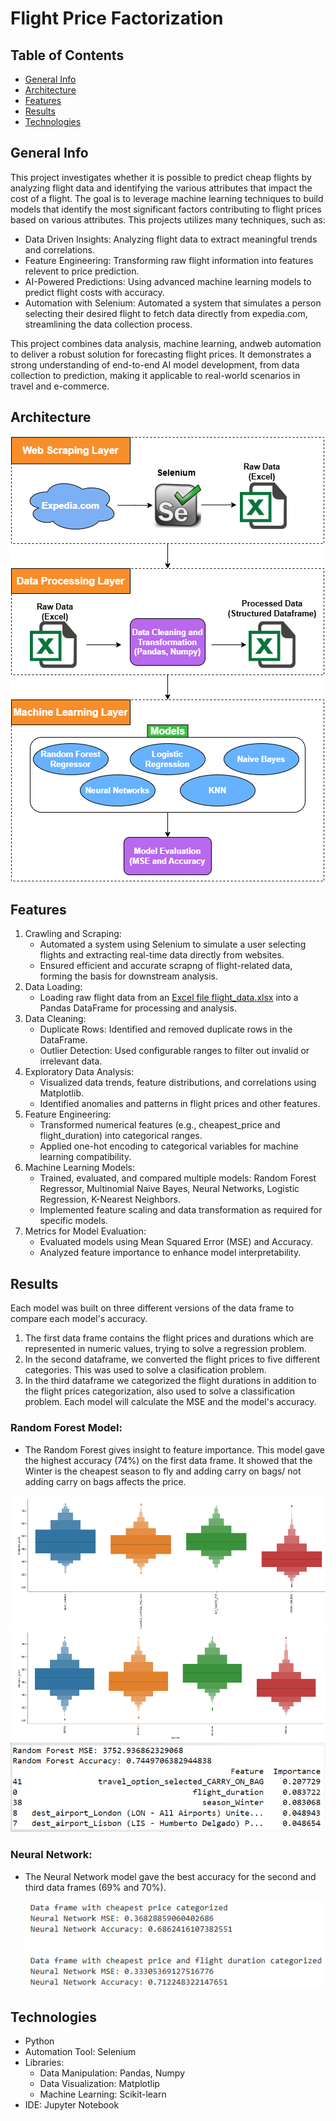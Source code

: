# Flight Price Factorization

## Table of Contents
* [General Info](#general-info)
* [Architecture](#architecture)
* [Features](#features)
* [Results](#results)
* [Technologies](#technologies)

## General Info
This project investigates whether it is possible to predict cheap flights by analyzing flight data and identifying the various attributes that impact the cost of a flight. The goal is to leverage machine learning techniques to build models that identify the most significant factors contributing to flight prices based on various attributes. This projects utilizes many techniques, such as:
* Data Driven Insights: Analyzing flight data to extract meaningful trends and correlations.
* Feature Engineering: Transforming raw flight information into features relevent to price prediction.
* AI-Powered Predictions: Using advanced machine learning models to predict flight costs with accuracy.
* Automation with Selenium: Automated a system that simulates a person selecting their desired flight to fetch data directly from expedia.com, streamlining the data collection process.

This project combines data analysis, machine learning, andweb automation to deliver a robust solution for forecasting flight prices. It demonstrates a strong understanding of end-to-end AI model development, from data collection to prediction, making it applicable to real-world scenarios in travel and e-commerce. 

## Architecture
![](docs/layered_data_flow.png)

## Features
1. Crawling and Scraping:
   * Automated a system using Selenium to simulate a user selecting flights and extracting real-time data directly from websites.
   * Ensured efficient and accurate scrapng of flight-related data, forming the basis for downstream analysis.
2. Data Loading:
   * Loading raw flight data from an [Excel file flight_data.xlsx](docs/flight_data.xlsx) into a Pandas DataFrame for processing and analysis.
3. Data Cleaning:
   * Duplicate Rows: Identified and removed duplicate rows in the DataFrame.
   * Outlier Detection: Used configurable ranges to filter out invalid or irrelevant data.
4. Exploratory Data Analysis:
   * Visualized data trends, feature distributions, and correlations using Matplotlib.
   * Identified anomalies and patterns in flight prices and other features.
5. Feature Engineering:
   * Transformed numerical features (e.g., cheapest_price and flight_duration) into categorical ranges.
   * Applied one-hot encoding to categorical variables for machine learning compatibility.
6. Machine Learning Models:
   * Trained, evaluated, and compared multiple models: Random Forest Regressor, Multinomial Naive Bayes, Neural Networks, Logistic Regression, K-Nearest Neighbors.
   * Implemented feature scaling and data transformation as required for specific models.
7. Metrics for Model Evaluation:
   * Evaluated models using Mean Squared Error (MSE) and Accuracy.
   * Analyzed feature importance to enhance model interpretability.
  
## Results
Each model was built on three different versions of the data frame to compare each model's accuracy. 
  1. The first data frame contains the flight prices and durations which are represented in numeric values, trying to solve a regression problem.
  2. In the second dataframe, we converted the flight prices to five different categories. This was used to solve a clasification problem.
  3. In the third dataframe we categorized the flight durations in addition to the flight prices categorization, also used to solve a classification problem.
Each model will calculate the MSE and the model's accuracy.

### Random Forest Model:
  * The Random Forest gives insight to feature importance. This model gave the highest accuracy (74%) on the first data frame. It showed that the Winter is the cheapest season to fly and adding carry on bags/ not adding carry on bags affects the price.
    
  ![](docs/graph_carry_on_bag.png)
  ![](docs/graph_seasons.png)
  ![](docs/random_forest_result.png)

### Neural Network:
* The Neural Network model gave the best accuracy for the second and third data frames (69% and 70%).
  
  ![](docs/neural_network_results.png)

## Technologies
* Python
* Automation Tool: Selenium
* Libraries:
  * Data Manipulation: Pandas, Numpy
  * Data Visualization: Matplotlip
  * Machine Learning: Scikit-learn
* IDE: Jupyter Notebook


 
